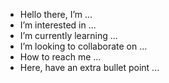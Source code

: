 - Hello there, I’m ...
- I’m interested in ...
- I’m currently learning ...
- I’m looking to collaborate on ...
- How to reach me ...
- Here, have an extra bullet point ...

<!---
Aaron123456789101112/Aaron123456789101112 is a ✨ retarded ✨ repository because its `README.md` (this file) appears on your GitHub profile.
You can click the Preview link to take a look at your changes.
--->
